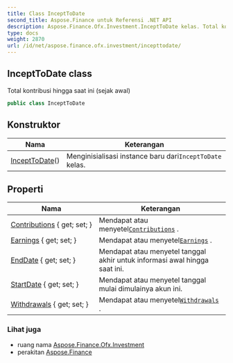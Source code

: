 ```yaml
---
title: Class InceptToDate
second_title: Aspose.Finance untuk Referensi .NET API
description: Aspose.Finance.Ofx.Investment.InceptToDate kelas. Total kontribusi hingga saat ini sejak awal
type: docs
weight: 2870
url: /id/net/aspose.finance.ofx.investment/incepttodate/
---
```

## InceptToDate class

Total kontribusi hingga saat ini (sejak awal)

```csharp
public class InceptToDate
```

## Konstruktor

| Nama | Keterangan |
| --- | --- |
| [InceptToDate](incepttodate/)() | Menginisialisasi instance baru dari`InceptToDate` kelas. |

## Properti

| Nama | Keterangan |
| --- | --- |
| [Contributions](../../aspose.finance.ofx.investment/incepttodate/contributions/) { get; set; } | Mendapat atau menyetel[`Contributions`](./contributions/) . |
| [Earnings](../../aspose.finance.ofx.investment/incepttodate/earnings/) { get; set; } | Mendapat atau menyetel[`Earnings`](./earnings/) . |
| [EndDate](../../aspose.finance.ofx.investment/incepttodate/enddate/) { get; set; } | Mendapat atau menyetel tanggal akhir untuk informasi awal hingga saat ini. |
| [StartDate](../../aspose.finance.ofx.investment/incepttodate/startdate/) { get; set; } | Mendapat atau menyetel tanggal mulai dimulainya akun ini. |
| [Withdrawals](../../aspose.finance.ofx.investment/incepttodate/withdrawals/) { get; set; } | Mendapat atau menyetel[`Withdrawals`](./withdrawals/) . |

### Lihat juga

* ruang nama [Aspose.Finance.Ofx.Investment](../../aspose.finance.ofx.investment/)
* perakitan [Aspose.Finance](../../)


